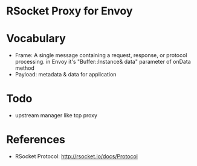 RSocket Proxy for Envoy
=================

# Vocabulary

* Frame: A single message containing a request, response, or protocol processing. in Envoy it's "Buffer::Instance& data" parameter of onData method
* Payload: metadata & data for application

# Todo 

* upstream manager like tcp proxy

# References

* RSocket Protocol: http://rsocket.io/docs/Protocol
